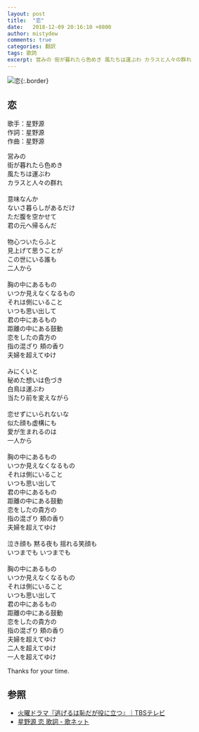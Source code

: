 ```yaml
---
layout: post
title:  "恋"
date:   2018-12-09 20:16:10 +0800
author: mistydew
comments: true
categories: 翻訳
tags: 歌詞
excerpt: 営みの 街が暮れたら色めき 風たちは運ぶわ カラスと人々の群れ
---
```

![恋](https://raw.githubusercontent.com/mistydew/cover/master/misc/恋.jpg){:.border}

## 恋

歌手：星野源<br>
作詞：星野源<br>
作曲：星野源

営みの<br>
街が暮れたら色めき<br>
風たちは運ぶわ<br>
カラスと人々の群れ<br>
<br>
意味なんか<br>
ないさ暮らしがあるだけ<br>
ただ腹を空かせて<br>
君の元へ帰るんだ<br>
<br>
物心ついたらふと<br>
見上げて思うことが<br>
この世にいる誰も<br>
二人から<br>
<br>
胸の中にあるもの<br>
いつか見えなくなるもの<br>
それは側にいること<br>
いつも思い出して<br>
君の中にあるもの<br>
距離の中にある鼓動<br>
恋をしたの貴方の<br>
指の混ざり 頬の香り<br>
夫婦を超えてゆけ<br>
<br>
みにくいと<br>
秘めた想いは色づき<br>
白鳥は運ぶわ<br>
当たり前を変えながら<br>
<br>
恋せずにいられないな<br>
似た顔も虚構にも<br>
愛が生まれるのは<br>
一人から<br>
<br>
胸の中にあるもの<br>
いつか見えなくなるもの<br>
それは側にいること<br>
いつも思い出して<br>
君の中にあるもの<br>
距離の中にある鼓動<br>
恋をしたの貴方の<br>
指の混ざり 頬の香り<br>
夫婦を超えてゆけ<br>
<br>
泣き顔も 黙る夜も 揺れる笑顔も<br>
いつまでも いつまでも<br>
<br>
胸の中にあるもの<br>
いつか見えなくなるもの<br>
それは側にいること<br>
いつも思い出して<br>
君の中にあるもの<br>
距離の中にある鼓動<br>
恋をしたの貴方の<br>
指の混ざり 頬の香り<br>
夫婦を超えてゆけ<br>
二人を超えてゆけ<br>
一人を超えてゆけ

Thanks for your time.

## 参照

* [火曜ドラマ『逃げるは恥だが役に立つ』｜TBSテレビ](https://www.tbs.co.jp/NIGEHAJI_tbs)
* [星野源 恋 歌詞 - 歌ネット](https://www.uta-net.com/song/216304)
